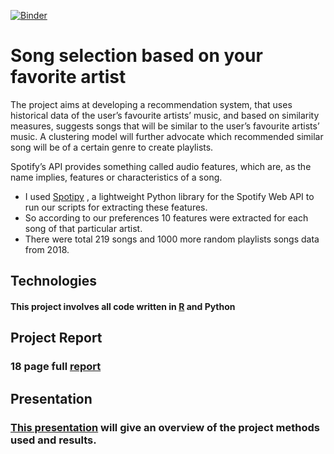 [![Binder](https://mybinder.org/badge_logo.svg)](https://mybinder.org/v2/gh/pranavprajapati/song_recommendation/master)



# Song selection based on your favorite artist


The project aims at developing a recommendation system, that uses historical data of the user’s favourite artists’ music, and based on similarity measures, suggests songs that will be similar to the user’s favourite artists’ music. A clustering model will further advocate which recommended similar song will be of a certain genre to create playlists.

Spotify’s API provides something called audio features, which are, as the name implies, features or characteristics of a song.

* I used [Spotipy](https://github.com/plamere/spotipy) , a lightweight Python library for the Spotify Web API to run our scripts for extracting these features.
*  So according to our preferences 10 features were extracted for each song of that particular  artist.
* There were total 219 songs and 1000 more random playlists songs data from 2018.


## Technologies

#### This project involves all code written in [R](https://www.r-project.org/) and Python

## Project Report

### 18 page full [report](https://github.com/pranavprajapati/song_recommendation/blob/master/final_project_report.pdf)

## Presentation

### [This presentation](https://github.com/pranavprajapati/song_recommendation/blob/master/project_presentation.pdf) will give an overview of the project methods used and results.

